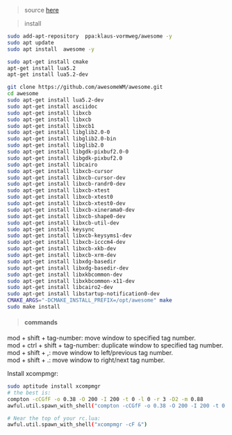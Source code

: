 > source [here](https://aur.archlinux.org/packages/awesome-git/)

> install
```bash
sudo add-apt-repository  ppa:klaus-vormweg/awesome -y
sudo apt update
sudo apt install  awesome -y

sudo apt-get install cmake
apt-get install lua5.2
apt-get install lua5.2-dev

git clone https://github.com/awesomeWM/awesome.git
cd awesome
sudo apt-get install lua5.2-dev
sudo apt-get install asciidoc
sudo apt-get install libxcb
sudo apt-get install libxcb
sudo apt-get install libxcb1
sudo apt-get install libglib2.0-0
sudo apt-get install libglib2.0-bin 
sudo apt-get install libglib2.0
sudo apt-get install libgdk-pixbuf2.0-0
sudo apt-get install libgdk-pixbuf2.0
sudo apt-get install libcairo
sudo apt-get install libxcb-cursor
sudo apt-get install libxcb-cursor-dev 
sudo apt-get install libxcb-randr0-dev 
sudo apt-get install libxcb-xtest
sudo apt-get install libxcb-xtest0
sudo apt-get install libxcb-xtest0-dev 
sudo apt-get install libxcb-xinerama0-dev 
sudo apt-get install libxcb-shape0-dev 
sudo apt-get install libxcb-util-dev 
sudo apt-get install keysync 
sudo apt-get install libxcb-keysyms1-dev 
sudo apt-get install libxcb-icccm4-dev 
sudo apt-get install libxcb-xkb-dev 
sudo apt-get install libxcb-xrm-dev 
sudo apt-get install libxdg-basedir
sudo apt-get install libxdg-basedir-dev 
sudo apt-get install libxkbcommon-dev 
sudo apt-get install libxkbcommon-x11-dev 
sudo apt-get install libcairo2-dev 
sudo apt-get install libstartup-notification0-dev 
CMAKE_ARGS="-DCMAKE_INSTALL_PREFIX=/opt/awesome" make
sudo make install
```
#### <blockquote>commands
mod + shift + tag-number: move window to specified tag number.  
mod + ctrl + shift + tag-number: duplicate window to specified tag number.  
mod + shift + ,: move window to left/previous tag number.  
mod + shift + .: move window to right/next tag number.  

Install xcompmgr:  
```bash
sudo aptitude install xcompmgr
# the best is:
compton -cCGfF -o 0.38 -O 200 -I 200 -t 0 -l 0 -r 3 -D2 -m 0.88
awful.util.spawn_with_shell("compton -cCGfF -o 0.38 -O 200 -I 200 -t 0 -l 0 -r 3 -D2 -m 0.88")

# Near the top of your rc.lua:
awful.util.spawn_with_shell("xcompmgr -cF &")
```

